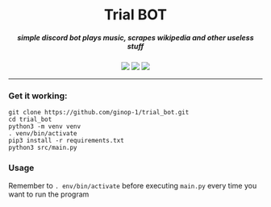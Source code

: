 <h1 align="center"> Trial BOT </h1>

<h5 align="center">simple discord bot plays music, scrapes wikipedia and other useless stuff</h5>
<p align="center">
<a href="https://discordpy.readthedocs.io/en/stable/index.html">
  <img src="https://img.shields.io/badge/BUILT%20USING-Discord.py-blue?style=for-the-badge" /></a>
  <img src="https://img.shields.io/github/license/ginop-1/trial_bot?style=for-the-badge" />
  <img src="https://img.shields.io/github/languages/top/ginop-1/trial_bot?style=for-the-badge" />
</p>

---

### Get it working:
```
git clone https://github.com/ginop-1/trial_bot.git
cd trial_bot
python3 -m venv venv
. venv/bin/activate
pip3 install -r requirements.txt
python3 src/main.py
```

### Usage

Remember to  ``` . env/bin/activate ``` before executing ```main.py``` every time you want to run the program